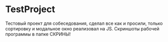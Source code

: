 # TestProject
Тестовый проект для собеседования, сделал все как и просили, только сортировку и модальное окно реализовал на JS. Скриншоты рабочей программы в папке СКРИНЫ!
